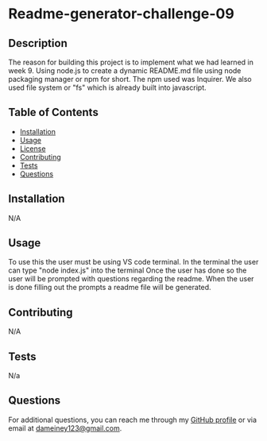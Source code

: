 # Readme-generator-challenge-09
        
## Description
The reason for building this project is to implement what we had learned in week 9. Using node.js to create a dynamic README.md file using node packaging manager or npm for short. The npm used was Inquirer. We also used file system or "fs" which is already built into   javascript.

## Table of Contents
- [Installation](#installation)
- [Usage](#usage)
- [License](#license)
- [Contributing](#contributing)
- [Tests](#tests)
- [Questions](#questions)
        
## Installation
N/A
        
## Usage
To use this the user must be using VS code terminal. In the terminal the user can type "node index.js" into the terminal Once the user has done so the user will be prompted with questions regarding the readme. When the user is done filling out the prompts a readme file will be generated.
        
## Contributing
N/A

## Tests
N/a

## Questions
For additional questions, you can reach me through my [GitHub profile](https://github.com/dameine) or via email at dameiney123@gmail.com.